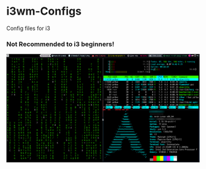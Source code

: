 # i3wm-Configs
Config files for i3
### Not Recommended to i3 beginners!

![urxvt](https://github.com/Pr0xe/i3-Configs/blob/master/i3configs/i3configpic.png)
